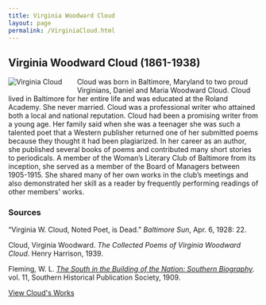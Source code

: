 ```yaml
---
title: Virginia Woodward Cloud
layout: page
permalink: /VirginiaCloud.html
---
```


## Virginia Woodward Cloud (1861-1938)
<div style="float: left;padding-right: 30px;padding-bottom: 15px;"><img src="https://wlcb.github.io/archive/assets/img/VirginiaCloud.jpg" alt="Virginia Cloud"></div>

Cloud was born in Baltimore, Maryland to two proud Virginians, Daniel and Maria Woodward Cloud. Cloud lived in Baltimore for her entire life and was educated at the Roland Academy. She never married. Cloud was a professional writer who attained both a local and national reputation. Cloud had been a promising writer from a young age. Her family said when she was a teenager she was such a talented poet that a Western publisher returned one of her submitted poems because they thought it had been plagiarized. In her career as an author, she published several books of poems and contributed many short stories to periodicals. A member of the Woman’s Literary Club of Baltimore  from its inception, she served as a member of the Board of Managers between 1905-1915. She shared many of her own works in the club’s meetings and also demonstrated her skill as a reader by frequently performing readings of other members' works.

### Sources
“Virginia W. Cloud, Noted Poet, is Dead.” *Baltimore Sun*, Apr. 6, 1928: 22. 

Cloud, Virginia Woodward. *The Collected Poems of Virginia Woodward Cloud*. Henry Harrison, 1939.

Fleming, W. L. *[The South in the Building of the Nation: Southern Biography](https://loyolanotredamelib.org/Aperio/WLCB/exhibits/show/club-bios/item/books.google.com/books?id=P74RAAAAYAAJ&printsec=frontcover#v=onepage&q&f=false)*. vol. 11, Southern Historical Publication Society, 1909.

[View Cloud's Works](https://wlcb.github.io/archive/browse.html#cloud)
